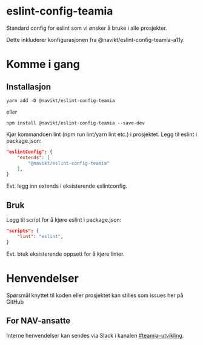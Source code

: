 # eslint-config-teamia

Standard config for eslint som vi ønsker å bruke i alle prosjekter.

Dette inkluderer konfigurasjonen fra @navikt/eslint-config-teamia-a11y.

# Komme i gang

## Installasjon

`yarn add -D @navikt/eslint-config-teamia`

eller

`npm install @navikt/eslint-config-teamia --save-dev`

Kjør kommandoen lint (npm run lint/yarn lint etc.) i prosjektet.
Legg til eslint i package.json:

```json
"eslintConfig": {
    "extends": [
        "@navikt/eslint-config-teamia"
    ],
}
```

Evt. legg inn extends i eksisterende eslintconfig.

## Bruk

Legg til script for å kjøre eslint i package.json:

```json
"scripts": {
    "lint": "eslint",
}
```

Evt. btuk eksisterende oppsett for å kjøre linter.

# Henvendelser

Spørsmål knyttet til koden eller prosjektet kan stilles som issues her på GitHub

## For NAV-ansatte

Interne henvendelser kan sendes via Slack i kanalen [#teamia-utvikling](https://nav-it.slack.com/archives/C016KJA7CFK).
